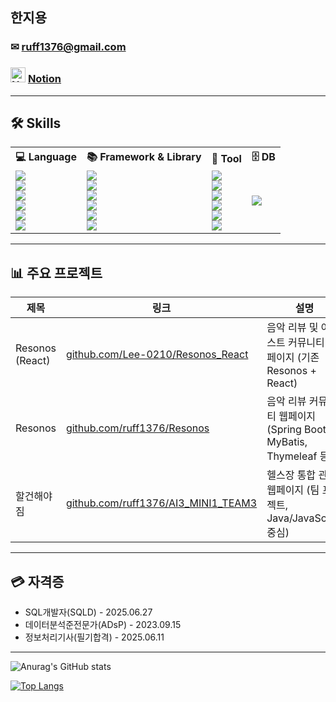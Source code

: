 ## 한지용

### ✉ ruff1376@gmail.com
### <img src="https://upload.wikimedia.org/wikipedia/commons/4/45/Notion_app_logo.png" alt="Notion" width="24" /> [Notion](https://www.notion.so/233a8fd1882f80e3864ed65ac9b5a691)

---

## 🛠 Skills
<table>
  <tr>
    <th>💻 Language</th>
    <th>📚 Framework & Library</th>
    <th>🔧 Tool</th>
    <th>🗄️ DB</th>
  </tr>
  <tr>
    <td>
      <img src="https://img.shields.io/badge/Java-007396?style=for-the-badge&logo=openjdk&logoColor=white"><br>
      <img src="https://img.shields.io/badge/JavaScript-F7DF1E?style=for-the-badge&logo=javascript&logoColor=black"><br>
      <img src="https://img.shields.io/badge/Python-3776AB?style=for-the-badge&logo=python&logoColor=white"><br>
      <img src="https://img.shields.io/badge/C++-00599C?style=for-the-badge&logo=cplusplus&logoColor=white"><br>
      <img src="https://img.shields.io/badge/HTML5-E34F26?style=for-the-badge&logo=html5&logoColor=white"><br>
      <img src="https://img.shields.io/badge/CSS3-1572B6?style=for-the-badge&logo=css&logoColor=white">
    </td>
    <td>
      <img src="https://img.shields.io/badge/Spring-6DB33F?style=for-the-badge&logo=spring&logoColor=white"><br>
      <img src="https://img.shields.io/badge/Spring_Boot-6DB33F?style=for-the-badge&logo=springboot&logoColor=white"><br>
      <img src="https://img.shields.io/badge/MyBatis-000000?style=for-the-badge&logo=mybatis&logoColor=white"><br>
      <img src="https://img.shields.io/badge/React-61DAFB?style=for-the-badge&logo=react&logoColor=black"><br>
      <img src="https://img.shields.io/badge/Django-092E20?style=for-the-badge&logo=django&logoColor=white"><br>
      <img src="https://img.shields.io/badge/jQuery-0769AD?style=for-the-badge&logo=jquery&logoColor=white">
    </td>
    <td>
      <img src="https://img.shields.io/badge/Thymeleaf-005F0F?style=for-the-badge&logo=thymeleaf&logoColor=white"><br>
      <img src="https://img.shields.io/badge/Eclipse-2C2255?style=for-the-badge&logo=eclipseide&logoColor=white"><br>
      <img src="https://img.shields.io/badge/VSCode-007ACC?style=for-the-badge&logo=visualstudiocode&logoColor=white"><br>
      <img src="https://img.shields.io/badge/JSP-FF3300?style=for-the-badge&logo=java&logoColor=white"><br>
      <img src="https://img.shields.io/badge/Servlet-4285F4?style=for-the-badge&logo=googlechrome&logoColor=white"><br>
      <img src="https://img.shields.io/badge/GitHub-181717?style=for-the-badge&logo=github&logoColor=white">
    </td>
    <td>
      <img src="https://img.shields.io/badge/MySQL-4479A1?style=for-the-badge&logo=mysql&logoColor=white">
    </td>
  </tr>
</table>

---

## 📊 주요 프로젝트
| 제목 | 링크 | 설명 | 진행 기간 |
|------|------|------|------------|
| Resonos (React) | [github.com/Lee-0210/Resonos_React](https://github.com/Lee-0210/Resonos_React) | 음악 리뷰 및 아티스트 커뮤니티 웹페이지 (기존 Resonos + React) | 2025.08.06 ~ 2025.08.27 |
| Resonos | [github.com/ruff1376/Resonos](https://github.com/ruff1376/Resonos) | 음악 리뷰 커뮤니티 웹페이지 (Spring Boot, MyBatis, Thymeleaf 등) | 2025.06.26 ~ 2025.07.22 |
| 할건해야짐 | [github.com/ruff1376/AI3_MINI1_TEAM3](https://github.com/ruff1376/AI3_MINI1_TEAM3) | 헬스장 통합 관리 웹페이지 (팀 프로젝트, Java/JavaScript 중심) | 2025.05.16 ~ 2025.05.28 |

---

## 💳 자격증
- SQL개발자(SQLD) - 2025.06.27
- 데이터분석준전문가(ADsP) - 2023.09.15
- 정보처리기사(필기합격) - 2025.06.11

---

![Anurag's GitHub stats](https://github-readme-stats.vercel.app/api?username=ruff1376&show_icons=true&theme=transparent)


[![Top Langs](https://github-readme-stats.vercel.app/api/top-langs/?username=ruff1376)](https://github.com/anuraghazra/github-readme-stats)

<!--
**ruff1376/ruff1376** is a ✨ _special_ ✨ repository because its `README.md` (this file) appears on your GitHub profile.

Here are some ideas to get you started:

- 🔭 I’m currently working on ...
- 🌱 I’m currently learning ...
- 👯 I’m looking to collaborate on ...
- 🤔 I’m looking for help with ...
- 💬 Ask me about ...
- 📫 How to reach me: ...
- 😄 Pronouns: ...
- ⚡ Fun fact: ...
-->
